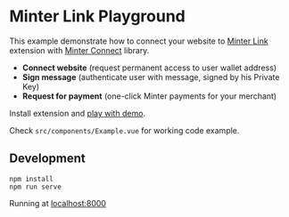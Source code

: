 # Minter Link Playground
This example demonstrate how to connect your website to [Minter Link](https://github.com/minterscan/minter_link) extension with [Minter Connect](https://github.com/whitesunset/minter_connect) library.

* **Connect website** (request permanent access to user wallet address)
* **Sign message** (authenticate user with message, signed by his Private Key)
* **Request for payment** (one-click Minter payments for your merchant)

Install extension and [play with demo](https://minterscan.github.io/minter_link_playground).

Check `src/components/Example.vue` for working code example.

## Development
```
npm install
npm run serve
```
Running at [localhost:8000](http://localhost:8080/)
